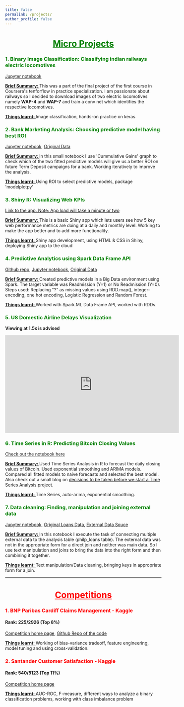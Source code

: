```yaml
---
title: false
permalink: /projects/
author_profile: false
---
```


#  <span style="color:green">  <center> <u> Micro Projects </u> </center>  </span>

### <span style="color:green"> 1. Binary Image Classification: Classifying indian railways electric locomotives </span>

[Jupyter notebook](https://nbviewer.jupyter.org/github/statchaitya/JupyterNotebooks/blob/master/Notebooks/Tensorflow%20in%20practice%20-%20Course%201%20-%20Week%204.ipynb)

**<u> Brief Summary: </u>** This was a part of the final project of the first course in Coursera's tenforflow in practice specialization. I am passionate about railways so I decided to download images of two electric locomotives namely **WAP-4** and **WAP-7** and train a conv net which identifies the respective locomotives.

**<u> Things learnt: </u>** Image classification, hands-on practice on keras

### <span style="color:green"> 2. Bank Marketing Analysis: Choosing predictive model having best ROI </span>

[Jupyter notebook](https://nbviewer.jupyter.org/github/statchaitya/JupyterNotebooks/blob/master/Notebooks/Predictive%20Analytics%20of%20Term%20Deposit%20Subscriptions.ipynb), [Original Data](https://archive.ics.uci.edu/ml/datasets/bank+marketing)

**<u> Brief Summary: </u>** In this small notebook I use 'Cummulative Gains' graph to check which of the two fitted predictive models will give us a better ROI on future Term Deposit campaigns for a bank. Working iteratively to improve the analysis.

**<u> Things learnt: </u>** Using ROI to select predictive models, package 'modelplotpy'


### <span style="color:green"> 3. Shiny R: Visualizing Web KPIs </span>

[Link to the app. Note: App load will take a minute or two](https://statchaitya.shinyapps.io/VisualizingWebKPIsBasicShinyApp/)

**<u> Brief Summary: </u>** This is a basic Shiny app which lets users see how 5 key web performance metrics are doing at a daily and monthly level. Working to make the app better and to add more functionality.

**<u> Things learnt: </u>** Shiny app development, using HTML & CSS in Shiny, deploying Shiny app to the cloud


### <span style="color:green"> 4. Predictive Analytics using Spark Data Frame API </span>

[Github repo](https://github.com/statchaitya/Spark/tree/master/Diabetes%20Readmission), [Jupyter notebook](https://nbviewer.jupyter.org/github/statchaitya/Spark/blob/master/Diabetes%20Readmission/rf_and_log_reg.ipynb), [Original Data](https://archive.ics.uci.edu/ml/datasets/diabetes+130-us+hospitals+for+years+1999-2008)

**<u> Brief Summary: </u>** Created predictive models in a Big Data environment using Spark. The target variable was Readmission (Y=1) or No Readmission (Y=0). Steps used: Replacing "?" as missing values using RDD.map(), integer-encoding, one hot encoding, Logistic Regression and Random Forest.

**<u> Things learnt: </u>** Worked with Spark.ML Data Frame API, worked with RDDs.

### <span style="color:green"> 5. US Domestic Airline Delays Visualization </span>

**Viewing at 1.5x is advised**

<iframe width="560" height="315" src="https://www.youtube.com/embed/W9KWhqwZqTg" frameborder="0" allow="autoplay; encrypted-media" allowfullscreen></iframe>

### <span style="color:green"> 6. Time Series in R: Predicting Bitcoin Closing Values </span>

[Check out the notebook here](https://nbviewer.jupyter.org/github/statchaitya/Time-Series-Analysis/blob/master/BitcoinTimeSeriesAnalysis/timeSeriesBitcoin_1.ipynb)

**<u> Brief Summary: </u>** Used Time Series Analysis in R to forecast the daily closing values of Bitcoin. Used exponential smoothing and ARIMA models. Compared all fitted models to naive forecasts and selected the best model. Also check out a small blog on [decisions to be taken before we start a Time Series Analysis project](https://statchaitya.github.io/settingupatimeseriesproject/).

**<u> Things learnt: </u>** Time Series, auto-arima, exponential smoothing.

### <span style="color:green"> 7. Data cleaning: Finding, manipulation and joining external data </span>

[Jupyter notebook](https://nbviewer.jupyter.org/github/statchaitya/JupyterNotebooks/blob/master/Notebooks/DataManipulation_1.ipynb), [Original Loans Data](https://www.kaggle.com/kiva/data-science-for-good-kiva-crowdfunding), [External Data Souce](http://countrystat.psa.gov.ph/)

**<u> Brief Summary: </u>** In this notebook I execute the task of connecting multiple external data to the analysis table (philp_loans table). The external data was not in the appropriate form for a direct join and neither was main data. So I use text manipulation and joins to bring the data into the right form and then combining it together.

**<u> Things learnt: </u>** Text manipulation/Data cleaning, bringing keys in appropriate form for a join.

---


# <span style="color:red"> <center> <u> Competitions </u> </center> </span>


### <span style="color:red"> 1. BNP Paribas Cardiff Claims Management - Kaggle </span>

#### Rank: 225/2926 (Top 8%)

[Competition home page](https://www.kaggle.com/c/bnp-paribas-cardif-claims-management), [Github Repo of the code](https://github.com/statchaitya/Kaggle/tree/master/Bnp-paribas)

**<u> Things learnt: </u>** Working of bias-variance tradeoff, feature engineering, model tuning and using cross-validation.

### <span style="color:red"> 2. Santander Customer Satisfaction - Kaggle </span>

#### Rank: 540/5123 (Top 11%)

[Competition home page](https://www.kaggle.com/c/santander-customer-satisfaction)

**<u> Things learnt: </u>** AUC-ROC, F-measure, different ways to analyze a binary classification problems, working with class imbalance problem
